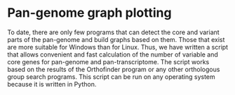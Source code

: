 # Pan-genome graph plotting

To date, there are only few programs that can detect the core and variant parts of the pan-genome and build graphs based on them. Those that exist are more suitable for Windows than for Linux. Thus, we have written a script that allows convenient and fast calculation of the number of variable and core genes for pan-genome and pan-transcriptome. The script works based on the results of the Orthofinder program or any other orthologous group search programs. This script can be run on any operating system because it is written in Python. 

